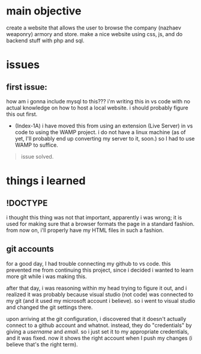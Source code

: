 # main objective
create a website that allows the user to browse the company (nazhaev weaponry) armory and store.
make a nice website using css, js, and do backend stuff with php and sql.

# issues
## first issue:
how am i gonna include mysql to this??? i'm writing this in vs code with no actual knowledge on how to host a local website. i should probably figure this out first.
- (Index-1A) i have moved this from using an extension (Live Server) in vs code to using the WAMP project.
    i do not have a linux machine (as of yet, I'll probably end up converting my server to it, soon.) so I had to use WAMP to suffice.
> issue solved.

# things i learned
## !DOCTYPE
i thought this thing was not that important, apparently i was wrong; it is used for making sure that a browser formats the page in a standard fashion. from now on, i'll properly have my HTML files in such a fashion.

## git accounts
for a good day, I had trouble connecting my github to vs code. this prevented me from continuing this project, since i decided i wanted to learn more git while i was making this.

after that day, i was reasoning within my head trying to figure it out, and i realized it was probably because visual studio (not code) was connected to my git (and it used my microsoft account i believe). so i went to visual studio and changed the git settings there.

upon arriving at the git configuration, i discovered that it doesn't actually connect to a github account and whatnot. instead, they do "credentials" by giving a *username* and *email*. so i just set it to my appropriate credentials, and it was fixed. now it shows the right account when I push my changes (i believe that's the right term).